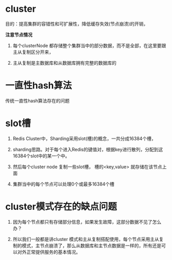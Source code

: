 # cluster

目的：提高集群的容错性和可扩展性，降低缓存失效(节点崩溃)的开销，
 

**注意节点情况**
 
1. 每个clusterNode 都存储整个集群当中的部分数据，而不是全部，在这里要跟主从复制区分开来，

2. 主从复制是主数据库和从数据库拥有完整的数据库的
 
 
# 一直性hash算法
  
传统一直性hash算法存在的问题
 

# slot槽

1. Redis Cluster中，Sharding采用slot(槽)的概念，一共分成16384个槽，

2. sharding思路。对于每个进入Redis的键值对，根据key进行散列，分配到这16384个slot中的某一个中。

3. 然后每个cluster node 复制一些slot槽， 槽的<key,value> 就存储在该节点上面

4. 集群当中的每个节点可以处理0个或最多16384个槽
 
 
# cluster模式存在的缺点问题

1. 因为每个节点都只有存储部分信息，如果发生故障，这部分数据不见了怎么办？

2. 所以我们一般都是讲cluster 模式和主从复制搭配使用，每个节点采用主从复制的模式，主节点崩溃了，那么从数据库和主节点数据是一样的，所有还是可以对外正常提供服务的基本情况。





